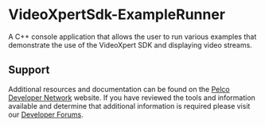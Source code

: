 # VideoXpertSdk-ExampleRunner

A C++ console application that allows the user to run various examples that demonstrate the use of the VideoXpert SDK and displaying video streams.

## Support

Additional resources and documentation can be found on the [Pelco Developer Network](http://pdn.pelco.com) website.  If you have reviewed the tools and information available and determine that additional information is required please visit our [Developer Forums](http://pdn.pelco.com/forum).